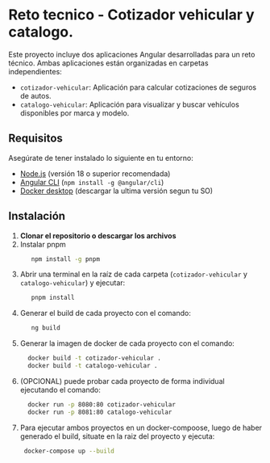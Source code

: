 # Reto tecnico - Cotizador vehicular y catalogo.

Este proyecto incluye dos aplicaciones Angular desarrolladas para un reto técnico. Ambas aplicaciones están organizadas en carpetas independientes:

- `cotizador-vehicular`: Aplicación para calcular cotizaciones de seguros de autos.
- `catalogo-vehicular`: Aplicación para visualizar y buscar vehículos disponibles por marca y modelo.

## Requisitos

Asegúrate de tener instalado lo siguiente en tu entorno:

- [Node.js](https://nodejs.org/) (versión 18 o superior recomendada)
- [Angular CLI](https://angular.io/cli) (`npm install -g @angular/cli`)
- [Docker desktop](https://docs.docker.com/desktop/setup/install/windows-install/) (descargar la ultima versión segun tu SO)

## Instalación

1. **Clonar el repositorio o descargar los archivos**
2. Instalar pnpm
   ```bash
      npm install -g pnpm
   ```
3. Abrir una terminal en la raíz de cada carpeta (`cotizador-vehicular` y `catalogo-vehicular`) y ejecutar:
   ```bash
      pnpm install
   ```
4. Generar el build de cada proyecto con el comando:
   ```bash
      ng build
   ```
5. Generar la imagen de docker de cada proyecto con el comando:
   ```bash
     docker build -t cotizador-vehicular .
     docker build -t catalogo-vehicular .  
   ```
6. (OPCIONAL) puede probar cada proyecto de forma individual ejecutando el comando:
   ```bash
     docker run -p 8080:80 cotizador-vehicular
     docker run -p 8081:80 catalogo-vehicular  
   ```
7. Para ejecutar ambos proyectos en un docker-compoose, luego de haber generado el build, situate en la raiz del proyecto y ejecuta:
   ```bash
    docker-compose up --build
   ```
